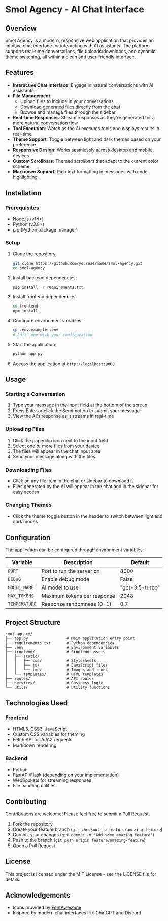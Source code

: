 # Smol Agency - AI Chat Interface

## Overview

Smol Agency is a modern, responsive web application that provides an intuitive chat interface for interacting with AI assistants. The platform supports real-time conversations, file uploads/downloads, and dynamic theme switching, all within a clean and user-friendly interface.

## Features

- **Interactive Chat Interface**: Engage in natural conversations with AI assistants
- **File Management**:
  - Upload files to include in your conversations
  - Download generated files directly from the chat
  - Browse and manage files through the sidebar
- **Real-time Responses**: Stream responses as they're generated for a more natural conversation flow
- **Tool Execution**: Watch as the AI executes tools and displays results in real-time
- **Theme Support**: Toggle between light and dark themes based on your preference
- **Responsive Design**: Works seamlessly across desktop and mobile devices
- **Custom Scrollbars**: Themed scrollbars that adapt to the current color scheme
- **Markdown Support**: Rich text formatting in messages with code highlighting

## Installation

### Prerequisites

- Node.js (v14+)
- Python (v3.8+)
- pip (Python package manager)

### Setup

1. Clone the repository:
   ```bash
   git clone https://github.com/yourusername/smol-agency.git
   cd smol-agency
   ```

2. Install backend dependencies:
   ```bash
   pip install -r requirements.txt
   ```

3. Install frontend dependencies:
   ```bash
   cd frontend
   npm install
   ```

4. Configure environment variables:
   ```bash
   cp .env.example .env
   # Edit .env with your configuration
   ```

5. Start the application:
   ```bash
   python app.py
   ```

6. Access the application at `http://localhost:8000`

## Usage

### Starting a Conversation

1. Type your message in the input field at the bottom of the screen
2. Press Enter or click the Send button to submit your message
3. View the AI's response as it streams in real-time

### Uploading Files

1. Click the paperclip icon next to the input field
2. Select one or more files from your device
3. The files will appear in the chat input area
4. Send your message along with the files

### Downloading Files

- Click on any file item in the chat or sidebar to download it
- Files generated by the AI will appear in the chat and in the sidebar for easy access

### Changing Themes

- Click the theme toggle button in the header to switch between light and dark modes

## Configuration

The application can be configured through environment variables:

| Variable | Description | Default |
|----------|-------------|---------|
| `PORT` | Port to run the server on | 8000 |
| `DEBUG` | Enable debug mode | False |
| `MODEL_NAME` | AI model to use | "gpt-3.5-turbo" |
| `MAX_TOKENS` | Maximum tokens per response | 2048 |
| `TEMPERATURE` | Response randomness (0-1) | 0.7 |

## Project Structure

```
smol-agency/
├── app.py                 # Main application entry point
├── requirements.txt       # Python dependencies
├── .env                   # Environment variables
├── frontend/              # Frontend assets
│   ├── static/
│   │   ├── css/           # Stylesheets
│   │   ├── js/            # JavaScript files
│   │   └── img/           # Images and icons
│   └── templates/         # HTML templates
├── routes/                # API routes
├── services/              # Business logic
└── utils/                 # Utility functions
```

## Technologies Used

### Frontend
- HTML5, CSS3, JavaScript
- Custom CSS variables for theming
- Fetch API for AJAX requests
- Markdown rendering

### Backend
- Python
- FastAPI/Flask (depending on your implementation)
- WebSockets for streaming responses
- File handling utilities

## Contributing

Contributions are welcome! Please feel free to submit a Pull Request.

1. Fork the repository
2. Create your feature branch (`git checkout -b feature/amazing-feature`)
3. Commit your changes (`git commit -m 'Add some amazing feature'`)
4. Push to the branch (`git push origin feature/amazing-feature`)
5. Open a Pull Request

## License

This project is licensed under the MIT License - see the LICENSE file for details.

## Acknowledgements

- Icons provided by [FontAwesome](https://fontawesome.com/)
- Inspired by modern chat interfaces like ChatGPT and Discord
